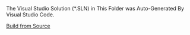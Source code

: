 The Visual Studio Solution (*.SLN) in This Folder was Auto-Generated By Visual Studio Code.

[Build from Source](https://github.com/DanielLMcGuire/Simple-Browser/blob/main/src/windows/docs/BuildSource.md)
